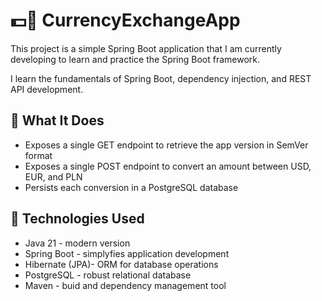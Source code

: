 # 💵🌱 CurrencyExchangeApp

This project is a simple Spring Boot application that I am currently developing to learn and practice the Spring Boot framework. 

I learn the fundamentals of Spring Boot, dependency injection, and REST API development.

## 📖 What It Does

- Exposes a single GET endpoint to retrieve the app version in SemVer format 
- Exposes a single POST endpoint to convert an amount between USD, EUR, and PLN 
- Persists each conversion in a PostgreSQL database

## 🚀 Technologies Used

- Java 21 - modern version
- Spring Boot - simplyfies application development
- Hibernate (JPA)- ORM for database operations
- PostgreSQL  - robust relational database
- Maven - buid and dependency management tool
